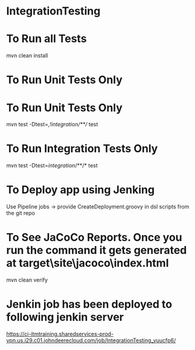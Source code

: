 # IntegrationTesting

# To Run all Tests
mvn clean install


# To Run Unit Tests Only
# To Run Unit Tests Only
mvn test -Dtest=*,!*integration*/**/* test


# To Run Integration Tests Only
mvn test -Dtest=*integration*/**/* test


# To Deploy app using Jenking
Use Pipeline jobs -> provide CreateDeployment.groovy in dsl scripts from the git repo

# To See JaCoCo Reports. Once you run the command it gets generated at  target\site\jacoco\index.html
mvn clean verify


# Jenkin job has been deployed to following jenkin server
https://ci-itmtraining.sharedservices-prod-vpn.us.i29.c01.johndeerecloud.com/job/IntegrationTesting_vuucfp6/
